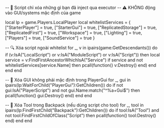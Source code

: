 -- 🧼 Script chỉ xóa những gì bạn đã inject qua executor
-- ⚠️ KHÔNG động vào GUI/systems mặc định của game

local lp = game.Players.LocalPlayer
local whitelistServices = {
    ["StarterPlayer"] = true,
    ["StarterGui"] = true,
    ["ReplicatedStorage"] = true,
    ["ReplicatedFirst"] = true,
    ["Workspace"] = true,
    ["Lighting"] = true,
    ["Players"] = true,
    ["SoundService"] = true
}

-- 🔍 Xóa script ngoài whitelist
for _, v in ipairs(game:GetDescendants()) do
    if (v:IsA("LocalScript") or v:IsA("ModuleScript") or v:IsA("Script")) then
        local service = v:FindFirstAncestorWhichIsA("Service")
        if service and not whitelistServices[service.Name] then
            pcall(function()
                v:Destroy()
            end)
        end
    end
end

-- 🧻 Xóa GUI không phải mặc định trong PlayerGui
for _, gui in ipairs(lp:WaitForChild("PlayerGui"):GetChildren()) do
    if not gui:IsA("PlayerScript") and not gui.Name:match("^%a+Gui$") then
        pcall(function()
            gui:Destroy()
        end)
    end
end

-- 🧺 Xóa Tool trong Backpack (nếu dùng script cho tool)
for _, tool in ipairs(lp:FindFirstChild("Backpack"):GetChildren()) do
    if tool:IsA("Tool") and not tool:FindFirstChildOfClass("Script") then
        pcall(function()
            tool:Destroy()
        end)
    end
end
